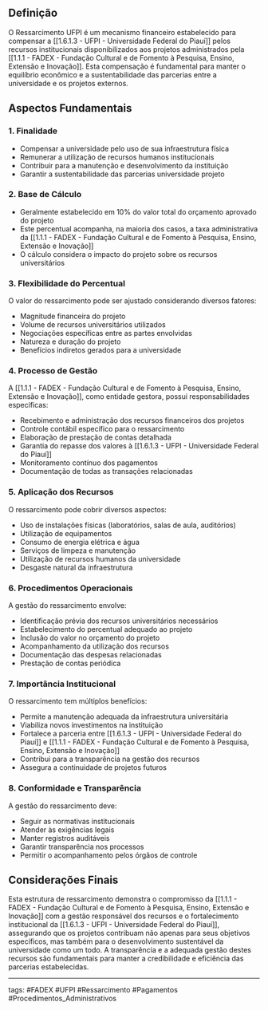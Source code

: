 
## Definição
O Ressarcimento UFPI é um mecanismo financeiro estabelecido para compensar a [[1.6.1.3 - UFPI - Universidade Federal do Piauí]] pelos recursos institucionais disponibilizados aos projetos administrados pela [[1.1.1 - FADEX - Fundação Cultural e de Fomento à Pesquisa, Ensino, Extensão e Inovação]]. Esta compensação é fundamental para manter o equilíbrio econômico e a sustentabilidade das parcerias entre a universidade e os projetos externos.

## Aspectos Fundamentais

### 1. Finalidade
- Compensar a universidade pelo uso de sua infraestrutura física
- Remunerar a utilização de recursos humanos institucionais
- Contribuir para a manutenção e desenvolvimento da instituição
- Garantir a sustentabilidade das parcerias universidade projeto

### 2. Base de Cálculo
- Geralmente estabelecido em 10% do valor total do orçamento aprovado do projeto
- Este percentual acompanha, na maioria dos casos, a taxa administrativa da [[1.1.1 - FADEX - Fundação Cultural e de Fomento à Pesquisa, Ensino, Extensão e Inovação]]
- O cálculo considera o impacto do projeto sobre os recursos universitários

### 3. Flexibilidade do Percentual
O valor do ressarcimento pode ser ajustado considerando diversos fatores:
- Magnitude financeira do projeto
- Volume de recursos universitários utilizados
- Negociações específicas entre as partes envolvidas
- Natureza e duração do projeto
- Benefícios indiretos gerados para a universidade

### 4. Processo de Gestão
A [[1.1.1 - FADEX - Fundação Cultural e de Fomento à Pesquisa, Ensino, Extensão e Inovação]], como entidade gestora, possui responsabilidades específicas:
- Recebimento e administração dos recursos financeiros dos projetos
- Controle contábil específico para o ressarcimento
- Elaboração de prestação de contas detalhada
- Garantia do repasse dos valores à [[1.6.1.3 - UFPI - Universidade Federal do Piauí]]
- Monitoramento contínuo dos pagamentos
- Documentação de todas as transações relacionadas

### 5. Aplicação dos Recursos
O ressarcimento pode cobrir diversos aspectos:
- Uso de instalações físicas (laboratórios, salas de aula, auditórios)
- Utilização de equipamentos
- Consumo de energia elétrica e água
- Serviços de limpeza e manutenção
- Utilização de recursos humanos da universidade
- Desgaste natural da infraestrutura

### 6. Procedimentos Operacionais
A gestão do ressarcimento envolve:
- Identificação prévia dos recursos universitários necessários
- Estabelecimento do percentual adequado ao projeto
- Inclusão do valor no orçamento do projeto
- Acompanhamento da utilização dos recursos
- Documentação das despesas relacionadas
- Prestação de contas periódica

### 7. Importância Institucional
O ressarcimento tem múltiplos benefícios:
- Permite a manutenção adequada da infraestrutura universitária
- Viabiliza novos investimentos na instituição
- Fortalece a parceria entre [[1.6.1.3 - UFPI - Universidade Federal do Piauí]] e [[1.1.1 - FADEX - Fundação Cultural e de Fomento à Pesquisa, Ensino, Extensão e Inovação]]
- Contribui para a transparência na gestão dos recursos
- Assegura a continuidade de projetos futuros

### 8. Conformidade e Transparência
A gestão do ressarcimento deve:
- Seguir as normativas institucionais
- Atender às exigências legais
- Manter registros auditáveis
- Garantir transparência nos processos
- Permitir o acompanhamento pelos órgãos de controle

## Considerações Finais
Esta estrutura de ressarcimento demonstra o compromisso da [[1.1.1 - FADEX - Fundação Cultural e de Fomento à Pesquisa, Ensino, Extensão e Inovação]] com a gestão responsável dos recursos e o fortalecimento institucional da [[1.6.1.3 - UFPI - Universidade Federal do Piauí]], assegurando que os projetos contribuam não apenas para seus objetivos específicos, mas também para o desenvolvimento sustentável da universidade como um todo. A transparência e a adequada gestão destes recursos são fundamentais para manter a credibilidade e eficiência das parcerias estabelecidas.

---
tags: #FADEX #UFPI #Ressarcimento #Pagamentos  #Procedimentos_Administrativos